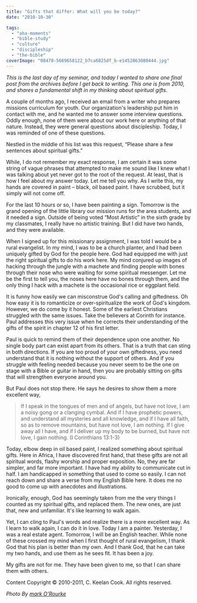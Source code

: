 ```yaml
---
title: "Gifts that differ: What will you be today?"
date: "2010-10-30"

tags: 
  - "aha-moments"
  - "bible-study"
  - "culture"
  - "discipleship"
  - "the-bible"
coverImage: "08470-5669658122_b7ca6825df_b-e1452863080444.jpg"
---
```


_This is the last day of my seminar, and today I wanted to share one final post from the archives before I get back to writing. This one is from 2010, and shares a fundamental shift in my thinking about spiritual gifts._

A couple of months ago, I received an email from a writer who prepares missions curriculum for youth. Our organization's leadership put him in contact with me, and he wanted me to answer some interview questions. Oddly enough, none of them were about our work here or anything of that nature. Instead, they were general questions about discipleship. Today, I was reminded of one of these questions.

Nestled in the middle of his list was this request, “Please share a few sentences about spiritual gifts.”

While, I do not remember my exact response, I am certain it was some string of vague phrases that attempted to make me sound like I knew what I was talking about yet never got to the root of the request. At least, that is how I feel about my answer today. Let me tell you why. As I write this, my hands are covered in paint – black, oil based paint. I have scrubbed, but it simply will not come off.

For the last 10 hours or so, I have been painting a sign. Tomorrow is the grand opening of the little library our mission runs for the area students, and it needed a sign. Outside of being voted “Most Artistic” in the sixth grade by my classmates, I really have no artistic training. But I did have two hands, and they were available.

When I signed up for this missionary assignment, I was told I would be a rural evangelist. In my mind, I was to be a church planter, and I had been uniquely gifted by God for the people here. God had equipped me with just the right spiritual gifts to do his work here. My mind conjured up images of hacking through the jungle with a machete and finding people with bones through their nose who were waiting for some spiritual messenger. Let me be the first to tell you, the noses here have no bones through them, and the only thing I hack with a machete is the occasional rice or eggplant field.

It is funny how easily we can misconstrue God's calling and giftedness. Oh how easy it is to romanticize or over-spiritualize the work of God's kingdom. However, we do come by it honest. Some of the earliest Christians struggled with the same issues. Take the believers at Corinth for instance. Paul addresses this very issue when he corrects their understanding of the gifts of the spirit in chapter 12 of his first letter.

Paul is quick to remind them of their dependence upon one another. No single body part can exist apart from its others. That is a truth that can sting in both directions. If you are too proud of your own giftedness, you need understand that it is nothing without the support of others. And if you struggle with feeling needed because you never seem to be the one on stage with a Bible or guitar in hand, then you are probably sitting on gifts that will strengthen everyone around you.

But Paul does not stop there. He says he desires to show them a more excellent way,

> If I speak in the tongues of men and of angels, but have not love, I am a noisy gong or a clanging cymbal. And if I have prophetic powers, and understand all mysteries and all knowledge, and if I have all faith, so as to remove mountains, but have not love, I am nothing. If I give away all I have, and if I deliver up my body to be burned, but have not love, I gain nothing. (I Corinthians 13:1-3)

Today, elbow deep in oil based paint, I realized something about spiritual gifts. Here in Africa, I have discovered first hand, that these gifts are not all spiritual words, flashy worship and proper exposition. No, they are far simpler, and far more important. I have had my ability to communicate cut in half. I am handicapped in something that used to come so easily. I can not reach down and share a verse from my English Bible here. It does me no good to come up with anecdotes and illustrations.

Ironically, enough, God has seemingly taken from me the very things I counted as my spiritual gifts, and replaced them. The new ones, are just that, new and unfamiliar. It's like learning to walk again.

Yet, I can cling to Paul's words and realize there is a more excellent way. As I learn to walk again, I can do it in love. Today I am a painter. Yesterday, I was a real estate agent. Tomorrow, I will be an English teacher. While none of these crossed my mind when I first thought of rural evangelism, I thank God that his plan is better than my own. And I thank God, that he can take my two hands, and use them as he sees fit. It has been a joy.

My gifts are not for me. They have been given to me, so that I can share them with others.

Content Copyright © 2010-2011, C. Keelan Cook. All rights reserved.

_Photo By [mark O'Rourke](http://www.flickr.com/photos/49197794@N06/5669658122/)_
